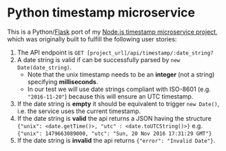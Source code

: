 # Python timestamp microservice

This is a Python/[Flask](https://flask.palletsprojects.com/en/1.1.x/) port of my [Node.js timestamp microservice project](https://ty-timestamp.glitch.me/), which was originally built to fulfill the following user stories:

1.  The API endpoint is `GET [project_url]/api/timestamp/:date_string?`
2.  A date string is valid if can be successfully parsed by `new Date(date_string)`.
    - Note that the unix timestamp needs to be an **integer** (not a string) specifying **milliseconds**.
    - In our test we will use date strings compliant with ISO-8601 (e.g. `"2016-11-20"`) because this will ensure an UTC timestamp.
3.  If the date string is **empty** it should be equivalent to trigger `new Date()`, i.e. the service uses the current timestamp.
4.  If the date string is **valid** the api returns a JSON having the structure `{"unix": <date.getTime()>, "utc" : <date.toUTCString()>}` e.g. `{"unix": 1479663089000, "utc": "Sun, 20 Nov 2016 17:31:29 GMT"}`
5.  If the date string is **invalid** the api returns `{"error": "Invalid Date"}`.
